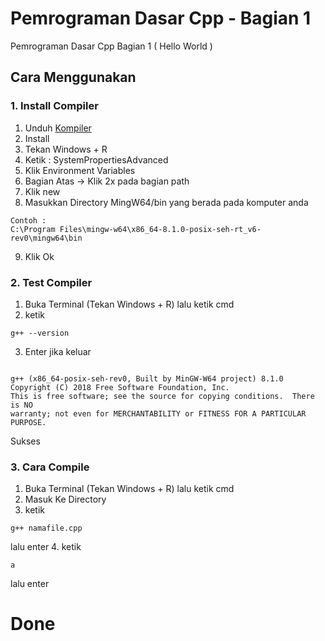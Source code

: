 # Pemrograman Dasar Cpp - Bagian 1 
 Pemrograman Dasar Cpp Bagian 1 ( Hello World )

## Cara Menggunakan

### 1. Install Compiler
1. Unduh [Kompiler](http://https://github.com/datascienceid/README#mengunduh-repository)
2. Install
3. Tekan Windows + R
4. Ketik : SystemPropertiesAdvanced
5. Klik Environment Variables
6. Bagian Atas -> Klik 2x pada bagian path 
7. Klik new 
8. Masukkan Directory MingW64/bin yang berada pada komputer anda 
```
Contoh : 
C:\Program Files\mingw-w64\x86_64-8.1.0-posix-seh-rt_v6-rev0\mingw64\bin
```
9. Klik Ok

### 2. Test Compiler
1. Buka Terminal (Tekan Windows + R) lalu ketik cmd
2. ketik 
```
g++ --version
```
3. Enter
jika keluar

```

g++ (x86_64-posix-seh-rev0, Built by MinGW-W64 project) 8.1.0
Copyright (C) 2018 Free Software Foundation, Inc.
This is free software; see the source for copying conditions.  There is NO
warranty; not even for MERCHANTABILITY or FITNESS FOR A PARTICULAR PURPOSE.
```
Sukses

### 3. Cara Compile
1. Buka Terminal (Tekan Windows + R) lalu ketik cmd
2. Masuk Ke Directory
3. ketik
```
g++ namafile.cpp
```
lalu enter
4. ketik 
```
a
```
lalu enter

# Done
